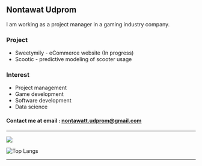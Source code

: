Nontawat Udprom
---------------

I am working as a project manager in a gaming industry company. 

### Project
* Sweetymily - eCommerce website (In progress)
* Scootic - predictive modeling of scooter usage


### Interest
* Project management
* Game development
* Software development
* Data science


#### Contact me at email :  nontawatt.udprom@gmail.com
--------------
<p align="left">
  <a href="https://skillicons.dev">
    <img src="https://skillicons.dev/icons?i=html,css,js,nodejs,react,py,cpp,godot,cs,unity,vscode,git,firebase,figma,notion&perline=15" />
  </a>
</p>


![Top Langs](https://github-readme-stats.vercel.app/api/top-langs/?username=anuraghazra&layout=compact)

--------------


